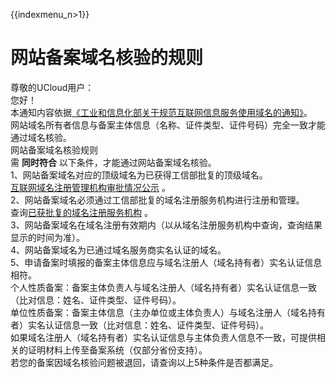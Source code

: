 {{indexmenu_n>1}}

# 网站备案域名核验的规则

尊敬的UCloud用户：  
您好！  
本通知内容依据[《工业和信息化部关于规范互联网信息服务使用域名的通知》](http://www.miit.gov.cn/newweb/n1146285/n1146352/n3054355/n3057709/n3057714/c5930543/content.html)。  
网站域名所有者信息与备案主体信息（名称、证件类型、证件号码）完全一致才能通过域名核验。  
网站备案域名核验规则  
需 **同时符合** 以下条件，才能通过网站备案域名核验。  
1、网站备案域名对应的顶级域名为已获得工信部批复的顶级域名。  
[互联网域名注册管理机构审批情况公示](http://www.miit.gov.cn/n1146285/n1146352/n3054355/n3057709/n3057722/c4377447/content.html)
。  
2、网站备案域名必须通过工信部批复的域名注册服务机构进行注册和管理。  
查询[已获批复的域名注册服务机构](http://www.miit.gov.cn/n1146285/n1146352/n3054355/n3057709/n3057722/c4416816/content.html)
。  
3、网站备案域名在域名注册有效期内（以从域名注册服务机构中查询，查询结果显示的时间为准）。  
4、网站备案域名为已通过域名服务商实名认证的域名。  
5、申请备案时填报的备案主体信息应与域名注册人（域名持有者）实名认证信息相符。  
个人性质备案：备案主体负责人与域名注册人（域名持有者）实名认证信息一致（比对信息：姓名、证件类型、证件号码）。  
单位性质备案：备案主体信息（主办单位或主体负责人）与域名注册人（域名持有者）实名认证信息一致（比对信息：姓名、证件类型、证件号码）。  
如果域名注册人（域名持有者）实名认证信息与主体负责人信息不一致，可提供相关的证明材料上传至备案系统（仅部分省份支持）。  
若您的备案因域名核验问题被退回，请查询以上5种条件是否都满足。

